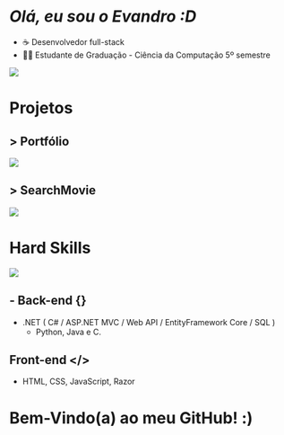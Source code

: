# *Olá, eu sou o Evandro :D*

- ☕ Desenvolvedor full-stack
- 👨‍💻 Estudante de Graduação - Ciência da Computação 5º semestre

<a href="https://evandru.github.io"><img align="center" src="https://github-readme-stats.vercel.app/api?username=Evandru&show_icons=true&theme=radical&title_color=8E2DE2&text_color=fff&icon_color=8E2DE2"></a>

# Projetos

## > Portfólio
<a href="https://evandru.github.io"><img align="center" src="https://github-readme-stats.vercel.app/api/pin/?username=Evandru&repo=evandru.github.io&show_icons=true&theme=radical&title_color=8E2DE2&text_color=fff&icon_color=8E2DE2"></a>

## > SearchMovie
<a href="https://searchmovie.azurewebsites.net"><img align="center" src="https://github-readme-stats.vercel.app/api/pin/?username=Evandru&repo=SearchMovie&show_icons=true&theme=radical&title_color=8E2DE2&text_color=fff&icon_color=8E2DE2"></a>


# Hard Skills

<a href="https://evandru.github.io"><img align="center" src="https://github-readme-stats.vercel.app/api/top-langs/?username=Evandru&size_weight=0.5&count_weight=0.5&layout=compact&show_icons=true&theme=radical&title_color=8E2DE2&text_color=fff&icon_color=8E2DE2"></a>

## - Back-end {}
 - .NET ( C# / ASP.NET MVC / Web API / EntityFramework Core / SQL )
   - Python, Java e C.

## Front-end </>
 - HTML, CSS, JavaScript, Razor

# Bem-Vindo(a) ao meu GitHub! :)
